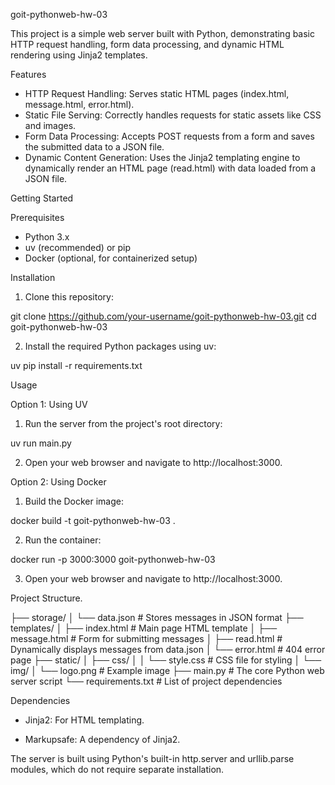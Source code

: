 goit-pythonweb-hw-03


This project is a simple web server built with Python, demonstrating basic HTTP request handling, form data processing, and dynamic HTML rendering using Jinja2 templates.


Features

- HTTP Request Handling: Serves static HTML pages (index.html, message.html, error.html).
- Static File Serving: Correctly handles requests for static assets like CSS and images.
- Form Data Processing: Accepts POST requests from a form and saves the submitted data to a JSON file.
- Dynamic Content Generation: Uses the Jinja2 templating engine to dynamically render an HTML page (read.html) with data loaded from a JSON file.


Getting Started

Prerequisites
- Python 3.x
- uv (recommended) or pip
- Docker (optional, for containerized setup)


Installation

1. Clone this repository:

  git clone https://github.com/your-username/goit-pythonweb-hw-03.git
  cd goit-pythonweb-hw-03

2. Install the required Python packages using uv:

  uv pip install -r requirements.txt


Usage

Option 1: Using UV

1. Run the server from the project's root directory:

  uv run main.py

2. Open your web browser and navigate to http://localhost:3000.

Option 2: Using Docker

1. Build the Docker image:

  docker build -t goit-pythonweb-hw-03 .

2. Run the container:

  docker run -p 3000:3000 goit-pythonweb-hw-03

3. Open your web browser and navigate to http://localhost:3000.


Project Structure.

├── storage/
│   └── data.json              # Stores messages in JSON format
├── templates/
│   ├── index.html             # Main page HTML template
│   ├── message.html           # Form for submitting messages
│   ├── read.html              # Dynamically displays messages from data.json
│   └── error.html             # 404 error page
├── static/
│   ├── css/
│   │   └── style.css          # CSS file for styling
│   └── img/
│       └── logo.png           # Example image
├── main.py                    # The core Python web server script
└── requirements.txt           # List of project dependencies


Dependencies

- Jinja2: For HTML templating.

- Markupsafe: A dependency of Jinja2.

The server is built using Python's built-in http.server and urllib.parse modules, which do not require separate installation.